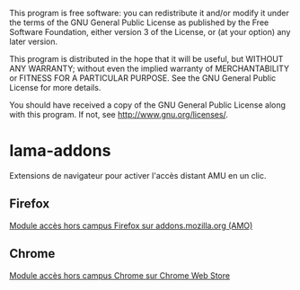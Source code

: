 This program is free software: you can redistribute it and/or modify
it under the terms of the GNU General Public License as published by
the Free Software Foundation, either version 3 of the License, or
(at your option) any later version.

This program is distributed in the hope that it will be useful,
but WITHOUT ANY WARRANTY; without even the implied warranty of
MERCHANTABILITY or FITNESS FOR A PARTICULAR PURPOSE.  See the
GNU General Public License for more details.

You should have received a copy of the GNU General Public License
along with this program.  If not, see <http://www.gnu.org/licenses/>.

# lama-addons

Extensions de navigateur pour activer l'accès distant AMU en un clic.

## Firefox

[Module accès hors campus Firefox sur addons.mozilla.org \(AMO\)](https://addons.mozilla.org/fr/firefox/addon/lama/)

## Chrome

[Module accès hors campus Chrome sur Chrome Web Store](https://chrome.google.com/webstore/detail/lama/cakeojbohkollebkgkdigjgfkjnahchh)
